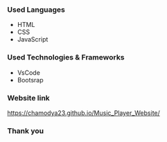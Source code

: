 ### Used Languages
* HTML
* CSS
* JavaScript

### Used Technologies & Frameworks
* VsCode
* Bootsrap

### Website link
 https://chamodya23.github.io/Music_Player_Website/


 ### Thank you

